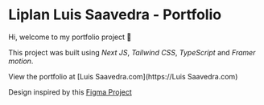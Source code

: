 # Liplan Luis Saavedra - Portfolio

Hi, welcome to my portfolio project 👋

This project was built using *Next JS*, *Tailwind CSS*, *TypeScript* and *Framer motion*.

View the portfolio at [Luis Saavedra.com](https://Luis Saavedra.com)


Design inspired by this [Figma Project](https://www.figma.com/file/B4tWUAi7mBTWZdR0wWB9Oi/Portfolio-for-Developers?type=design&node-id=0%3A1&t=aNHvHZhiOyfYqyul-1)
